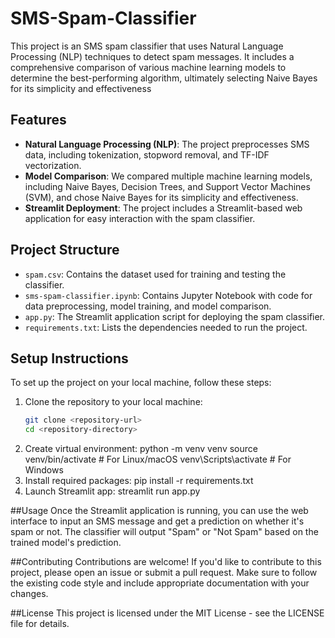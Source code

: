 # SMS-Spam-Classifier
This project is an SMS spam classifier that uses Natural Language Processing (NLP) techniques to detect spam messages. It includes a comprehensive comparison of various machine learning models to determine the best-performing algorithm, ultimately selecting Naive Bayes for its simplicity and effectiveness

## Features
- **Natural Language Processing (NLP)**: The project preprocesses SMS data, including tokenization, stopword removal, and TF-IDF vectorization.
- **Model Comparison**: We compared multiple machine learning models, including Naive Bayes, Decision Trees, and Support Vector Machines (SVM), and chose Naive Bayes for its simplicity and effectiveness.
- **Streamlit Deployment**: The project includes a Streamlit-based web application for easy interaction with the spam classifier.

## Project Structure
- `spam.csv`: Contains the dataset used for training and testing the classifier.
- `sms-spam-classifier.ipynb`: Contains Jupyter Notebook with code for data preprocessing, model training, and model comparison.
- `app.py`: The Streamlit application script for deploying the spam classifier.
- `requirements.txt`: Lists the dependencies needed to run the project.

## Setup Instructions
To set up the project on your local machine, follow these steps:

1. Clone the repository to your local machine:
   ```bash
   git clone <repository-url>
   cd <repository-directory>
2. Create virtual environment:
   python -m venv venv
   source venv/bin/activate  # For Linux/macOS
   venv\Scripts\activate  # For Windows
3. Install required packages:
   pip install -r requirements.txt
4. Launch Streamlit app:
   streamlit run app.py

##Usage
Once the Streamlit application is running, you can use the web interface to input an SMS message and get a prediction on whether it's spam or not. The classifier will output "Spam" or "Not Spam" based on the trained model's prediction.

##Contributing
Contributions are welcome! If you'd like to contribute to this project, please open an issue or submit a pull request. Make sure to follow the existing code style and include appropriate documentation with your changes.

##License
This project is licensed under the MIT License - see the LICENSE file for details.
